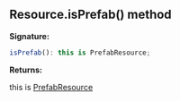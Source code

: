 
## Resource.isPrefab() method

**Signature:**

```typescript
isPrefab(): this is PrefabResource;
```
**Returns:**

this is [PrefabResource](/reference/prefabresource.md)

